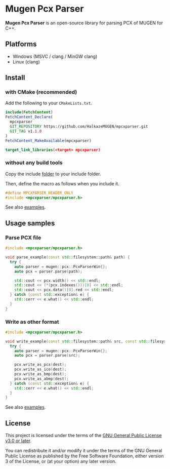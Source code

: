 # Mugen Pcx Parser

**Mugen Pcx Parser** is an open-source library for parsing PCX of MUGEN for C++.

## Platforms

- Windows (MSVC / clang / MinGW clang)
- Linux (clang)

## Install

### with CMake (recommended)

Add the following to your `CMakeLists.txt`.

```cmake
include(FetchContent)
FetchContent_Declare(
  mpcxparser
  GIT_REPOSITORY https://github.com/HalkazeMUGEN/mpcxparser.git
  GIT_TAG v1.1.0
)
FetchContent_MakeAvailable(mpcxparser)

target_link_libraries(<target> mpcxparser)
```

### without any build tools

Copy the include [folder](https://github.com/HalkazeMUGEN/mpcxparser/tree/main/include) to your include folder.

Then, define the macro as follows when you include it.

```c
#define MPCXPARSER_HEADER_ONLY
#include <mpcxparser/mpcxparser.h>
```

See also [examples](https://github.com/HalkazeMUGEN/mpcxparser/tree/main/example).

## Usage samples

### Parse PCX file

```cpp
#include <mpcxparser/mpcxparser.h>

void parse_example(const std::filesystem::path& path) {
  try {
    auto parser = mugen::pcx::PcxParserWin{};
    auto pcx = parser.parse(path);

    std::cout << pcx.width() << std::endl;
    std::cout << (*(pcx.indexes()))[0] << std::endl;
    std::cout << pcx.data()[0].red << std::endl;
  } catch (const std::exception& e) {
    std::cerr << e.what() << std::endl;
  }
}
```

### Write as other format

```cpp
#include <mpcxparser/mpcxparser.h>

void write_example(const std::filesystem::path& src, const std::filesystem::path& dest) {
  try {
    auto parser = mugen::pcx::PcxParserWin{};
    auto pcx = parser.parse(src);

    pcx.write_as_pcx(dest);
    pcx.write_as_ico(dest);
    pcx.write_as_bmp(dest);
    pcx.write_as_abmp(dest);
  } catch (const std::exception& e) {
    std::cerr << e.what() << std::endl;
  }
}
```

See also [examples](https://github.com/HalkazeMUGEN/mpcxparser/tree/main/example).

## License

This project is licensed under the terms of the [GNU General Public License v3.0 or later](https://www.gnu.org/licenses/gpl-3.0.html).

You can redistribute it and/or modify it under the terms of the GNU General Public License as published by the Free Software Foundation, either version 3 of the License, or (at your option) any later version.
